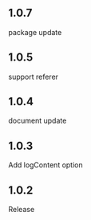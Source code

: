 ## 1.0.7

package update

## 1.0.5

support referer

## 1.0.4

document update

## 1.0.3

Add logContent option

## 1.0.2

Release
